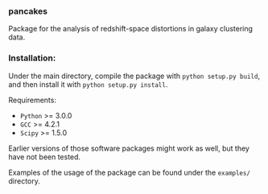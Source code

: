 ### pancakes

Package for the analysis of redshift-space distortions in galaxy clustering data.

### Installation:

Under the main directory, compile the package with `python setup.py build`, and then install it with `python setup.py install`.

Requirements: 
  - `Python` >= 3.0.0
  - `GCC` >= 4.2.1
  - `Scipy` >= 1.5.0

Earlier versions of those software packages might work as well, but they have not been tested.

Examples of the usage of the package can be found under the `examples/` directory.

